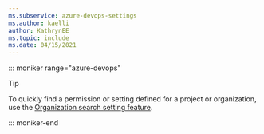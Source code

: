 ```yaml
---
ms.subservice: azure-devops-settings
ms.author: kaelli
author: KathrynEE
ms.topic: include
ms.date: 04/15/2021
---
```



::: moniker range="azure-devops"

> [!TIP]   
> To quickly find a permission or setting defined for a project or organization, use the [Organization search setting feature](../organizations/settings/search-settings.md).  

::: moniker-end